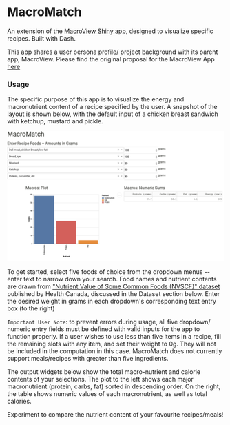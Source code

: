 # MacroMatch
An extension of the [MacroView Shiny app](https://github.com/samson-bakos/MacroView), designed to visualize specific recipes. Built with Dash.

This app shares a user persona profile/ project background with its parent app, MacroView. Please find the original proposal for the MacroView App [here](https://github.com/UBC-MDS/MacroView/blob/main/reports/proposal.md)

### Usage

The specific purpose of this app is to visualize the energy and macronutrient content of a recipe specified by the user. A snapshot of the layout is shown below, with the default input of a chicken breast sandwich with ketchup, mustard and pickle.

![](img/dashboard.png)

To get started, select five foods of choice from the dropdown menus -- enter text to narrow down your search. Food names and nutrient contents are drawn from ["Nutrient Value of Some Common Foods (NVSCF)" dataset](https://open.canada.ca/data/en/dataset/a289fd54-060c-4a96-9fcf-b1c6e706426f) published by Health Canada, discussed in the Dataset section below. Enter the desired weight in grams in each dropdown's corresponding text entry box (to the right)

`Important User Note`: to prevent errors during usage, all five dropdown/ numeric entry fields must be defined with valid inputs for the app to function properly. If a user wishes to use less than five items in a recipe, fill the remaining slots with any item, and set their weight to 0g. They will not be included in the computation in this case. MacroMatch does not currently support meals/recipes with greater than five ingredients.

The output widgets below show the total macro-nutrient and calorie contents of your selections. The plot to the left shows each major macronutrient (protein, carbs, fat) sorted in descending order. On the right, the table shows numeric values of each macronutrient, as well as total calories.

Experiment to compare the nutrient content of your favourite recipes/meals!




